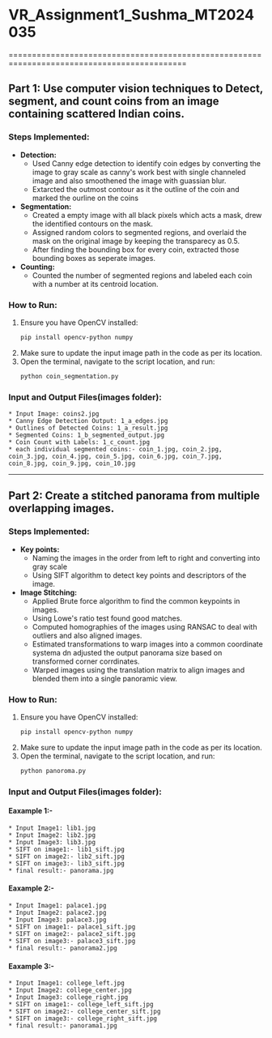 # VR_Assignment1_Sushma_MT2024035
============================================================================================
## Part 1: Use computer vision techniques to Detect, segment, and count coins from an image containing scattered Indian coins.

### Steps Implemented:
- **Detection:**
  - Used Canny edge detection to identify coin edges by converting the image to gray scale as canny's work best with single channeled image and also smoothened the image with guassian blur.
  - Extarcted the outmost contour as it the outline of the coin and marked the ourline on the coins
- **Segmentation:**
  - Created a empty image with all black pixels which acts a mask, drew the identified contours on the mask.
  - Assigned random colors to segmented regions, and overlaid the mask on the original image by keeping the transparecy as 0.5.
  - After finding the bounding box for every coin, extracted those bounding boxes as seperate images.
- **Counting:**
  - Counted the number of segmented regions and labeled each coin with a number at its centroid location.

 ### How to Run:
1. Ensure you have OpenCV installed:  
   ```sh
   pip install opencv-python numpy
2. Make sure to update the input image path in the code as per its location.
3. Open the terminal, navigate to the script location, and run:
   ```sh
   python coin_segmentation.py
### Input and Output Files(images folder):
    * Input Image: coins2.jpg
    * Canny Edge Detection Output: 1_a_edges.jpg
    * Outlines of Detected Coins: 1_a_result.jpg
    * Segmented Coins: 1_b_segmented_output.jpg
    * Coin Count with Labels: 1_c_count.jpg
    * each individual segmented coins:- coin_1.jpg, coin_2.jpg, coin_3.jpg, coin_4.jpg, coin_5.jpg, coin_6.jpg, coin_7.jpg, coin_8.jpg, coin_9.jpg, coin_10.jpg
-------------------------------------------------------------------------------------------------

## Part 2: Create a stitched panorama from multiple overlapping images.

### Steps Implemented:
- **Key points:**
   - Naming the images in the order from left to right and converting into gray scale
   - Using SIFT algorithm to detect key points and descriptors of the image.
- **Image Stitching:**
   - Applied Brute force algorithm to find the common keypoints in images.
   - Using Lowe's ratio test found good matches.
   - Computed homographies of the images using RANSAC to deal with outliers and also aligned images.
   - Estimated transformations to warp images into a common coordinate systema dn adjusted the output panorama size based on transformed corner corrdinates.
   - Warped images using the translation matrix to align images and blended them into a single panoramic view.

 ### How to Run:
1. Ensure you have OpenCV installed:  
   ```sh
   pip install opencv-python numpy
2. Make sure to update the input image path in the code as per its location.
3. Open the terminal, navigate to the script location, and run:
   ```sh
   python panoroma.py
### Input and Output Files(images folder):
  #### Eaxample 1:-
    * Input Image1: lib1.jpg
    * Input Image2: lib2.jpg
    * Input Image3: lib3.jpg
    * SIFT on image1:- lib1_sift.jpg
    * SIFT on image2:- lib2_sift.jpg
    * SIFT on image3:- lib3_sift.jpg
    * final result:- panorama.jpg
  #### Eaxample 2:-
    * Input Image1: palace1.jpg
    * Input Image2: palace2.jpg
    * Input Image3: palace3.jpg
    * SIFT on image1:- palace1_sift.jpg
    * SIFT on image2:- palace2_sift.jpg
    * SIFT on image3:- palace3_sift.jpg
    * final result:- panorama2.jpg
  #### Eaxample 3:-
    * Input Image1: college_left.jpg
    * Input Image2: college_center.jpg
    * Input Image3: college_right.jpg
    * SIFT on image1:- college_left_sift.jpg
    * SIFT on image2:- college_center_sift.jpg
    * SIFT on image3:- college_right_sift.jpg
    * final result:- panorama1.jpg
  
